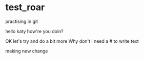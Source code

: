 # test_roar
practising in git

hello katy how're you doin? 

OK let's try and do a bit more
Why don't i need a # to write text 



making new change
